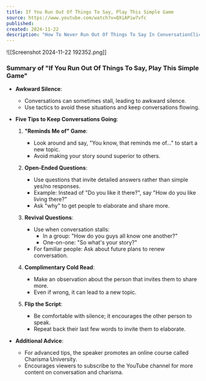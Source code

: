 ```yaml
---
title: If You Run Out Of Things To Say, Play This Simple Game
source: https://www.youtube.com/watch?v=QXiAPiw7vfc
published: 
created: 2024-11-22
description: "How To Never Run Out Of Things To Say In ConversationClick to join Charisma University: https://www.charismaoncommand.com/c-university/[Music by Exurb1a]: ht..."
---
```

![[Screenshot 2024-11-22 192352.png]]
### Summary of "If You Run Out Of Things To Say, Play This Simple Game"

- **Awkward Silence**:
    
    - Conversations can sometimes stall, leading to awkward silence.
    - Use tactics to avoid these situations and keep conversations flowing.
- **Five Tips to Keep Conversations Going**:
    
    1. **"Reminds Me of" Game**:
        
        - Look around and say, "You know, that reminds me of..." to start a new topic.
        - Avoid making your story sound superior to others.
    2. **Open-Ended Questions**:
        
        - Use questions that invite detailed answers rather than simple yes/no responses.
        - Example: Instead of "Do you like it there?", say "How do you like living there?"
        - Ask "why" to get people to elaborate and share more.
    3. **Revival Questions**:
        
        - Use when conversation stalls:
            - In a group: "How do you guys all know one another?"
            - One-on-one: "So what's your story?"
        - For familiar people: Ask about future plans to renew conversation.
    4. **Complimentary Cold Read**:
        
        - Make an observation about the person that invites them to share more.
        - Even if wrong, it can lead to a new topic.
    5. **Flip the Script**:
        
        - Be comfortable with silence; it encourages the other person to speak.
        - Repeat back their last few words to invite them to elaborate.
- **Additional Advice**:
    
    - For advanced tips, the speaker promotes an online course called Charisma University.
    - Encourages viewers to subscribe to the YouTube channel for more content on conversation and charisma.